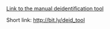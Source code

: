 [Link to the manual deidentification tool](http://htmlpreview.github.io/?https://github.com/writecrow/ciabatta/blob/master/manual_deidentification/interactive_de-identifying_tool/index.html)


Short link: http://bit.ly/deid_tool
